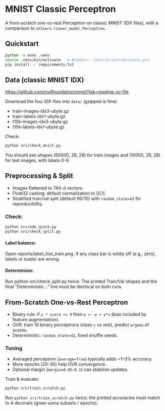 # MNIST Classic Perceptron

A from-scratch one-vs-rest Perceptron on classic MNIST (IDX files), with a comparison to `sklearn.linear_model.Perceptron`.

## Quickstart
```bash
python -m venv .venv
source .venv/bin/activate   # Windows: .venv\Scripts\Activate.ps1
pip install -r requirements.txt
```

## Data (classic MNIST IDX)
https://github.com/cvdfoundation/mnist?tab=readme-ov-file

Download the four IDX files into `data/` (gzipped is fine):
- train-images-idx3-ubyte.gz
- train-labels-idx1-ubyte.gz
- t10k-images-idx3-ubyte.gz
- t10k-labels-idx1-ubyte.gz

Check:
```bash
python src/check_mnist.py
```
You should see shapes (60000, 28, 28) for train images and (10000, 28, 28) for test images, with labels 0-9.

## Preprocessing & Split
- Images flattened to 784-d vectors.
- Float32 casting; default normalization to [0,1].
- Stratified train/val split (default 90/10) with `random_state=42` for reproducibility.

### Check:
```bash
python src/eda_quick.py
python src/check_split.py
```
#### Label balance:
Open reports/label_hist_train.png. If any class bar is wildly off (e.g., zero), labels or loader are wrong.

#### Determinism:
Run python src/check_split.py twice. The printed Train/Val shapes and the final “Deterministic…” line must be identical on both runs.

## From-Scratch One-vs-Rest Perceptron
- Binary rule: if `y * score <= 0` then `w <- w + y*x` (bias included by feature augmentation).
- OVR: train 10 binary perceptrons (class `c` vs rest), predict `argmax` of scores.
- Deterministic: `random_state=42`, fixed shuffle seeds.

### Tuning
- Averaged perceptron (`average=True`) typically adds ~1–3% accuracy.
- More epochs (20–30) help OVR convergence.
- Optional margin (`margin=0.05–0.1`) can stabilize updates.

Train & evaluate:
```bash
python src/train_scratch.py
```
Run `python src/train_scratch.py` twice; the printed accuracies must match to 4 decimals (given same subsets / epochs).